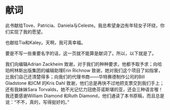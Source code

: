 # 献词

此书献给Tove、Patricia、Daniela与Celeste。我总希望身边有年轻女子环绕，你们实现了我的愿望。

也献给Tia和Kaley。天啊，我可真幸福。

要是不写一些重要名字的话，这一页就不能算是献词了。所以，以下就是了。

我们向编辑Adrian Zackheim 致谢，对于我们的种种要求，他都予取予求；向哈珀柯林斯出版集团的编辑助理Erin Richnow 致谢，她对我们这个项目了如指掌，比我们自己还清楚得多；向我们的代理书商——华特赛德制作公司的Bill Gladstone 和ICM 的Kris Dahl 致谢，他们总是再快不过地把支票交到我们手上；还有我妹妹Sara Torvalds，她不光记忆力冠绝芬诺斯堪的亚，还会三种语言喔！我还要感谢William Diamond 和Ruth Diamond，他们通读了本书原稿，而且总是说：“不不，真的，写得挺好的。”